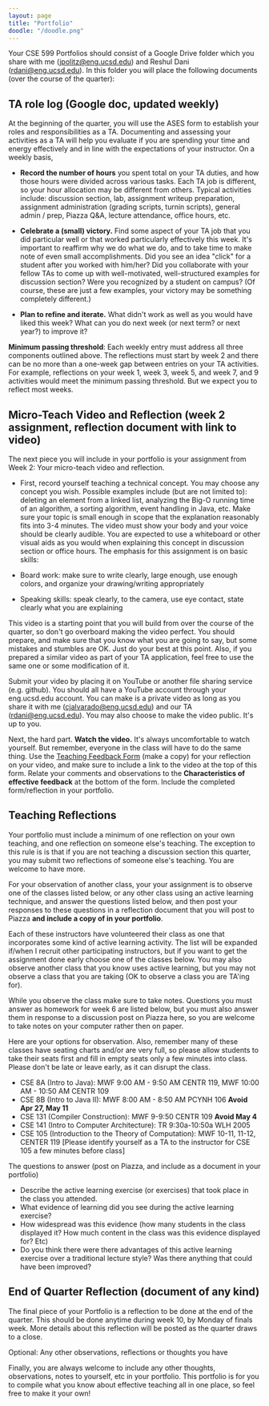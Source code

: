 ```yaml
---
layout: page
title: "Portfolio"
doodle: "/doodle.png"
---
```


Your CSE 599 Portfolios should consist of a Google Drive folder which you share
with me (jpolitz@eng.ucsd.edu) and Reshul Dani (rdani@eng.ucsd.edu).    In this
folder you will place the following documents (over the course of the quarter):

## TA role log (Google doc, updated weekly)

At the beginning of the quarter, you will use the ASES form to establish your
roles and responsibilities as a TA. Documenting and assessing your activities
as a TA will help you evaluate if you are spending your time and energy
effectively and in line with the expectations of your instructor. On a weekly
basis,

- **Record the number of hours** you spent total on your TA duties, and how those
  hours were divided across various tasks. Each TA job is different, so your
  hour allocation may be different from others. Typical activities include:
  discussion section, lab, assignment writeup preparation, assignment
  administration (grading scripts, turnin scripts), general admin / prep,
  Piazza Q&A, lecture attendance, office hours, etc.

- **Celebrate a (small) victory.** Find some aspect of your TA job that you did
  particular well or that worked particularly effectively this week. It's
  important to reaffirm why we do what we do, and to take time to make note of
  even small accomplishments. Did you see an idea "click" for a student after
  you worked with him/her? Did you collaborate with your fellow TAs to come up
  with well-motivated, well-structured examples for discussion section? Were
  you recognized by a student on campus? (Of course, these are just a few
  examples, your victory may be something completely different.)

- **Plan to refine and iterate.** What didn't work as well as you would have
  liked this week? What can you do next week (or next term? or next year?) to
  improve it? 

**Minimum passing threshold**: Each weekly entry must address all three
components outlined above. The reflections must start by week 2 and there can
be no more than a one-week gap between entries on your TA activities. For
example, reflections on your week 1, week 3, week 5, and week 7, and 9
activities would meet the minimum passing threshold.  But we expect you to
reflect most weeks.

## Micro-Teach Video and Reflection (week 2 assignment, reflection document with link to video)

The next piece you will include in your portfolio is your assignment from Week
2: Your micro-teach video and reflection.   

- First, record yourself teaching a technical concept. You may choose any
  concept you wish. Possible examples include (but are not limited to):
  deleting an element from a linked list, analyzing the Big-O running time of
  an algorithm, a sorting algorithm, event handling in Java, etc. Make sure
  your topic is small enough in scope that the explanation reasonably fits into
  3-4 minutes. The video must show your body and your voice should be clearly
  audible. You are expected to use a whiteboard or other visual aids as you
  would when explaining this concept in discussion section or office hours. The
  emphasis for this assignment is on basic skills:

- Board work: make sure to write clearly, large enough, use enough colors, and organize your drawing/writing appropriately
- Speaking skills: speak clearly, to the camera, use eye contact, state clearly what you are explaining

This video is a starting point that you will build from over the course of the
quarter, so don't go overboard making the video perfect. You should prepare,
and make sure that you know what you are going to say, but some mistakes and
stumbles are OK. Just do your best at this point. Also, if you prepared a
similar video as part of your TA application, feel free to use the same one or
some modification of it. 

Submit your video by placing it on YouTube or another file sharing service
(e.g. github). You should all have a YouTube account through your eng.ucsd.edu
account. You can make is a private video as long as you share it with me
(cjalvarado@eng.ucsd.edu) and our TA (rdani@eng.ucsd.edu). You may also choose
to make the video public. It's up to you. 

Next, the hard part. **Watch the video.** It's always uncomfortable to watch
yourself. But remember, everyone in the class will have to do the same thing.
Use the [Teaching Feedback
Form](https://drive.google.com/open?id=1lO-zdS7y8PczGe9W8ohqKocjrMhJWd4VtELZvewNAQs)
(make a copy) for your reflection on your video, and make sure to include a
link to the video  at the top of this form. Relate your comments and
observations to the **Characteristics of effective feedback** at the bottom of
the form.  Include the completed form/reflection in your portfolio. 



## Teaching Reflections

Your portfolio must include a minimum of one reflection on your own teaching,
and one reflection on someone else's teaching. The exception to this rule is is
that if you are not teaching a discussion section this quarter, you may submit
two reflections of someone else's teaching.  You are welcome to have more.  

For your observation of another class, your your assignment is to observe one
of the classes listed below, or any other class using an active learning
technique, and answer the questions listed below, and then post your responses
to these questions in a reflection document that you will post to Piazza **and
include a copy of in your portfolio**.

Each of these instructors have volunteered their class as one that incorporates
some kind of active learning activity.   The list will be expanded if/when I
recruit other participating instructors, but if you want to get the assignment
done early choose one of the classes below.  You may also observe another class
that you know uses active learning, but you may not observe a class that you
are taking (OK to observe a class you are TA'ing for).

While you observe the class make sure to take notes. Questions you must answer
as homework for week 6 are listed below, but you must also answer them in
response to a discussion post on Piazza here, so you are welcome to take notes
on your computer rather then on paper.

Here are your options for observation.  Also, remember many of these classes
have seating charts and/or are very full, so please allow students to take
their seats first and fill in empty seats only a few minutes into class. Please
don't be late or leave early, as it can disrupt the class.

- CSE 8A (Intro to Java): MWF	9:00 AM - 9:50 AM	CENTR 119, 	MWF	10:00 AM - 10:50 AM	CENTR 109 
- CSE 8B (Intro to Java II): MWF	8:00 AM - 8:50 AM	PCYNH 106 **Avoid Apr 27, May 11**
- CSE 131 (Compiler Construction): MWF 9-9:50 CENTR 109 **Avoid May 4**
- CSE 141 (Intro to Computer Architecture): TR 9:30a-10:50a WLH 2005
- CSE 105 (Introduction to the Theory of Computation): MWF 10-11, 11-12, CENTER 119
  [Please identify yourself as a TA to the instructor for CSE 105 a few minutes before class]

The questions to answer (post on Piazza, and include as a document in your
portfolio)

- Describe the active learning exercise (or exercises) that took place in the
  class you attended.
- What evidence of learning did you see during the active learning exercise?
- How widespread was this evidence (how many students in the class displayed
  it?  How much content in the class was this evidence displayed for? Etc)
- Do you think there were there advantages of this active learning exercise
  over a traditional lecture style?  Was there anything that could have been
  improved?


## End of Quarter Reflection (document of any kind)

The final piece of your Portfolio is a reflection to be done at the end of the
quarter.   This should be done anytime during week 10, by Monday of finals
week.  More details about this reflection will be posted as the quarter draws
to a close.  

Optional: Any other observations, reflections or thoughts you have

Finally, you are always welcome to include any other thoughts, observations,
notes to yourself, etc in your portfolio.  This portfolio is for you to compile
what you know about effective teaching all in one place, so feel free to make
it your own!

